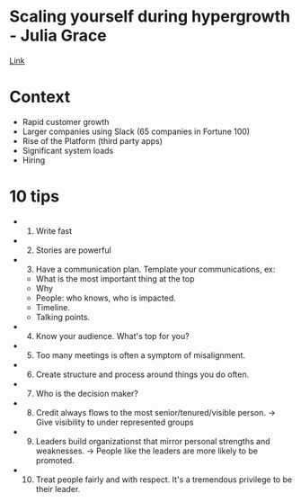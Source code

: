 # Scaling yourself during hypergrowth - Julia Grace

[Link](https://youtu.be/N94rM4FSfDA)

# Context

- Rapid customer growth
- Larger companies using Slack (65 companies in Fortune 100)
- Rise of the Platform (third party apps)
- Significant system loads
- Hiring

# 10 tips

- 1. Write fast
- 2. Stories are powerful
- 3. Have a communication plan. Template your communications, ex:
  - What is the most important thing at the top
  - Why
  - People: who knows, who is impacted.
  - Timeline.
  - Talking points.
- 4. Know your audience. What's top for you?
- 5. Too many meetings is often a symptom of misalignment.
- 6. Create structure and process around things you do often.
- 7. Who is the decision maker?
- 8. Credit always flows to the most senior/tenured/visible person. -> Give visibility to under represented groups
- 9. Leaders build organizationst that mirror personal strengths and weaknesses. -> People like the leaders are more likely to be promoted.
- 10. Treat people fairly and with respect. It's a tremendous privilege to be their leader.
